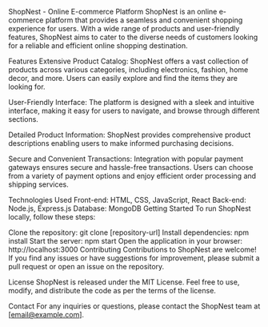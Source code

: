 ShopNest - Online E-commerce Platform
ShopNest is an online e-commerce platform that provides a seamless and convenient shopping experience for users. With a wide range of products and user-friendly features, ShopNest aims to cater to the diverse needs of customers looking for a reliable and efficient online shopping destination.

Features
Extensive Product Catalog: ShopNest offers a vast collection of products across various categories, including electronics, fashion, home decor, and more. Users can easily explore and find the items they are looking for.

User-Friendly Interface: The platform is designed with a sleek and intuitive interface, making it easy for users to navigate, and browse through different sections.

Detailed Product Information: ShopNest provides comprehensive product descriptions enabling users to make informed purchasing decisions.

Secure and Convenient Transactions: Integration with popular payment gateways ensures secure and hassle-free transactions. Users can choose from a variety of payment options and enjoy efficient order processing and shipping services.


Technologies Used
Front-end: HTML, CSS, JavaScript, React
Back-end: Node.js, Express.js
Database: MongoDB
Getting Started
To run ShopNest locally, follow these steps:

Clone the repository: git clone [repository-url]
Install dependencies: npm install
Start the server: npm start
Open the application in your browser: http://localhost:3000
Contributing
Contributions to ShopNest are welcome! If you find any issues or have suggestions for improvement, please submit a pull request or open an issue on the repository.

License
ShopNest is released under the MIT License. Feel free to use, modify, and distribute the code as per the terms of the license.

Contact
For any inquiries or questions, please contact the ShopNest team at [email@example.com].